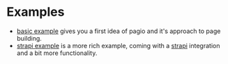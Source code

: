 # Examples

* [basic example](./basic) gives you a first idea of pagio and it's approach to page building.
* [strapi example](./strapi) is a more rich example, coming with a [strapi](https://strapi.io/) integration and a bit more functionality.

